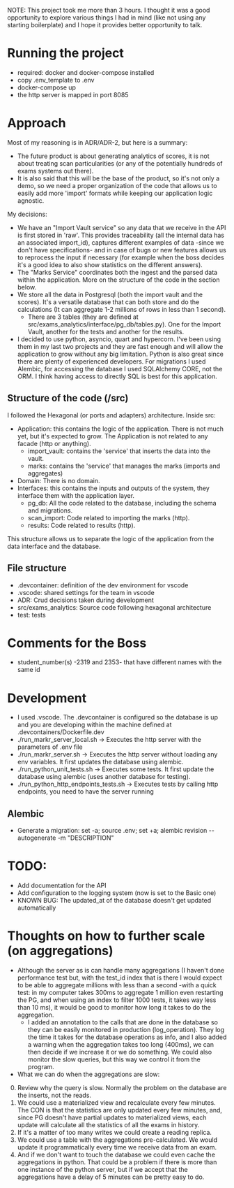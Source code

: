 NOTE: This project took me more than 3 hours. I thought it was a good opportunity to explore various things I had in mind (like not using any starting boilerplate) and I hope it provides better opportunity to talk.

# Running the project
- required: docker and docker-compose installed
- copy .env_template to .env
- docker-compose up
- the http server is mapped in port 8085

# Approach
Most of my reasoning is in ADR/ADR-2, but here is a summary:
- The future product is about generating analytics of scores, it is not about treating scan particularities (or any of the potentially hundreds of exams systems out there).
- It is also said that this will be the base of the product, so it's not only a demo, so we need a proper organization of the code that allows us to easily add more 'import' formats while keeping our application logic agnostic.

My decisions:
- We have an "Import Vault service"  so any data that we receive in the API is first stored in 'raw'. This provides traceability (all the internal data has an associated import_id), captures different examples of data -since we don't have specifications- and in case of bugs or new features allows us to reprocess the input if necessary (for example when the boss decides it's a good idea to also show statistics on the different answers).
- The "Marks Service" coordinates both the ingest and the parsed data within the application. More on the structure of the code in the section below.
- We store all the data in Postgresql (both the import vault and the scores). It's a versatile database that can both store and do the calculations (It can aggregate 1-2 millions of rows in less than 1 second).
    - There are 3 tables (they are defined at src/exams_analytics/interface/pg_db/tables.py). One for the Import Vault, another for the tests and another for the results.
- I decided to use python, asyncio, quart and hypercorn. I've been using them in my last two projects and they are fast enough and will allow the application to grow without any big limitation. Python is also great since there are plenty of experienced developers. For migrations I used Alembic, for accessing the database I used SQLAlchemy CORE, not the ORM. I think having access to directly SQL is best for this application.


## Structure of the code (/src)
I followed the Hexagonal (or ports and adapters) architecture.
Inside src:
- Application: this contains the logic of the application. There is not much yet, but it's expected to grow. The Application is not related to any facade (http or anything).
    - import_vault: contains the 'service' that inserts the data into the vault.
    - marks: contains the 'service' that manages the marks (imports and aggregates)
- Domain: There is no domain.
- Interfaces: this contains the inputs and outputs of the system, they interface them with the application layer.
    - pg_db: All the code related to the database, including the schema and migrations.
    - scan_import: Code related to importing the marks (http).
    - results: Code related to results (http).

This structure allows us to separate the logic of the application from the data interface and the database.

## File structure
- .devcontainer: definition of the dev environment for vscode
- .vscode: shared settings for the team in vscode
- ADR: Crud decisions taken during development
- src/exams_analytics: Source code following hexagonal architecture
- test: tests

# Comments for the Boss
- student_number(s) -2319 and 2353- that have different names with the same id


# Development
- I used .vscode. The .devcontainer is configured so the database is up and you are developing within the machine defined at .devcontainers/Dockerfile.dev
- ./run_markr_server_local.sh -> Executes the http server with the parameters of .env file
- ./run_markr_server.sh -> Executes the http server without loading any env variables. It first updates the database using alembic.
- ./run_python_unit_tests.sh -> Executes some tests. It first update the database using alembic (uses another database for testing).
- ./run_python_http_endpoints_tests.sh -> Executes tests by calling http endpoints, you need to have the server running

## Alembic 
- Generate a migration: set -a; source .env; set +a; alembic revision --autogenerate -m "DESCRIPTION"

# TODO:
- Add documentation for the API
- Add configuration to the logging system (now is set to the Basic one)
- KNOWN BUG: The updated_at of the database doesn't get updated automatically

# Thoughts on how to further scale (on aggregations)
- Although the server as is can handle many aggregations (I haven't done performance test but, with the test_id index that is there I would expect to be able to aggregate millions with less than a second -with a quick test: in my computer takes 300ms to aggregate 1 million even restarting the PG, and when using an index to filter 1000 tests, it takes way less than 10 ms), it would be good to monitor how long it takes to do the aggregation. 
    - I added an annotation to the calls that are done in the database so they can be easily monitored in production (log_operation). They log the time it takes for the database operations as info, and I also added a warning when the aggregation takes too long (400ms), we can then decide if we increase it or we do something. We could also monitor the slow queries, but this way we control it from the program.
- What we can do when the aggregations are slow:
0) Review why the query is slow. Normally the problem on the database are the inserts, not the reads. 
1) We could use a materialized view and recalculate every few minutes. The CON is that the statistics are only updated every few minutes, and, since PG doesn't have partial updates to materialized views, each update will calculate all the statistics of all the exams in history.
2) If it's a matter of too many writes we could create a reading replica.
3) We could use a table with the aggregations pre-calculated. We would update it programmatically every time we receive data from an exam.
4) And if we don't want to touch the database we could even cache the aggregations in python. That could be a problem if there is more than one instance of the python server, but if we accept that the aggregations have a delay of 5 minutes can be pretty easy to do.




